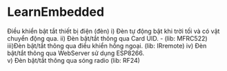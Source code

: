 # LearnEmbedded

Điều khiển bật tắt thiết bị điện (đèn)
i)	Đèn tự động bật khi trời tối và có vật chuyển động qua.
ii)	Đèn bật/tắt thông qua Card UID. - (lib: MFRC522)
iii)Đèn bật/tắt thông qua điều khiển hồng ngoại.	(lib: IRremote)
iv)	Đèn bật/tắt thông qua WebServer sử dụng ESP8266.	
v)	Đèn bật/tắt thông qua sóng radio (lib: RF24)
